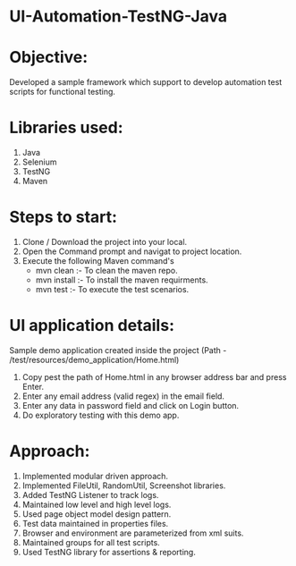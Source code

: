 # UI-Automation-TestNG-Java
# Objective: 
Developed a sample framework which support to develop automation test scripts for functional testing.

# Libraries used:
1. Java
2. Selenium
3. TestNG
5. Maven


# Steps to start:
1. Clone / Download the project into your local.
2. Open the Command prompt and navigat to project location.
3. Execute the following Maven command's
    - mvn clean :- To clean the maven repo.
    - mvn install :- To install the maven requirments.
    - mvn test :- To execute the test scenarios.


# UI application details: 
Sample demo application created inside the project (Path - /test/resources/demo_application/Home.html)
1. Copy pest the path of Home.html in any browser address bar and press Enter. 
2. Enter any email address (valid regex) in the email field.
3. Enter any data in password field and click on Login button.
4. Do exploratory testing with this demo app.


# Approach: 
1. Implemented modular driven approach.
2. Implemented FileUtil, RandomUtil, Screenshot libraries. 
3. Added TestNG Listener to track logs.
4. Maintained low level and high level logs.
5. Used page object model design pattern.
6. Test data maintained in properties files.
7. Browser and environment are parameterized from xml suits.
8. Maintained groups for all test scripts.
9. Used TestNG library for assertions & reporting.
